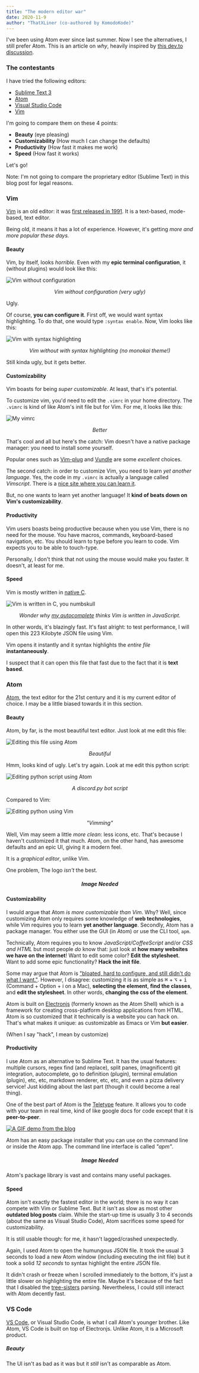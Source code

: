 ```yaml
---
title: "The modern editor war"
date: 2020-11-9
author: "ThatXLiner (co-authored by KomodoKode)"
---
```


I've been using Atom ever since last summer. Now I see the alternatives, I still prefer Atom. This is an article on *why*, heavily inspired by [this dev.to discussion](https://dev.to/ben/is-there-a-future-for-the-atom-editor-5dno).

### The contestants

I have tried the following editors:

 - [Sublime Text 3](https://www.sublimetext.com/)
 - [Atom](https://atom.io/)
 - [Visual Studio Code](https://code.visualstudio.com/)
 - [Vim](https://www.vim.org/)

I'm going to compare them on these 4 points:

 - **Beauty** (eye pleasing)
 - **Customizability** (How much I can change the defaults)
 - **Productivity** (How fast it makes me work)
 - **Speed** (How fast it works)

Let's go!

Note: I'm not going to compare the proprietary editor (Sublime Text) in this blog post for legal reasons.

### Vim

[Vim](https://en.wikipedia.org/wiki/Vim_(text_editor)) is an old editor: it was [first released in 1991][1]. It is a text-based, mode-based, text editor.

Being old, it means it has a lot of experience. However, it's getting *more and more popular these days.*

#### Beauty

Vim, by itself, looks *horrible*. Even with my **epic terminal configuration**, it (without plugins) would look like this:

![Vim without configuration](../assets/images/vim-no-config.png)

<p align="center"><em>Vim without configuration (very ugly)</em></p>

Ugly.

Of course, **you can configure it**. First off, we would want syntax highlighting. To do that, one would type `:syntax enable`. Now, Vim looks like this:

![Vim with syntax highlighting](../assets/images/vim-syntax-enable.png)

<p align="center"><em>Vim without with syntax highlighting (no monokai theme!)</em></p>

Still kinda ugly, but it gets better.

#### Customizability

Vim boasts for being *super customizable*. At least, that's it's potential.

To customize vim, you'd need to edit the `.vimrc` in your home directory. The `.vimrc` is kind of like Atom's init file but for Vim. For me, it looks like this:

![My vimrc](../assets/images/my-vimrc.png)
<p align="center"><em>Better</em></p>

That's cool and all but here's the catch: Vim doesn't have a native package manager: you need to install some yourself.

Popular ones such as [Vim-plug](https://github.com/junegunn/vim-plug) and [Vundle](https://github.com/VundleVim/Vundle.vim) are some *excellent* choices.

The second catch: in order to customize Vim, you need to learn *yet another language*. Yes, the code in my `.vimrc` is actually a language called *Vimscript*. There is a [nice site where you can learn it](https://learnvimscriptthehardway.stevelosh.com/).

But, no one wants to learn yet another language! It **kind of beats down on Vim's customizability**. 

#### Productivity

Vim users boasts being productive because when you use Vim, there is no need for the mouse. You have macros, commands, keyboard-based navigation, etc. You should learn to type before you learn to code. Vim expects you to be able to touch-type.

Personally, I don't think that not using the mouse would make you faster. It doesn't, at least for me.

#### Speed

Vim is mostly written in [native C](https://github.com/vim/vim/search?l=c).

![Vim is written in C, you numbskull](../assets/images/tabnine-is-funny.png)
<p align="center"><em>Wonder why <a href="https://www.tabnine.com/">my autocomplete</a> thinks Vim is written in JavaScript.</em></p>

In other words, it's blazingly fast. It's fast alright: to test performance, I will open this 223 Kilobyte JSON file using Vim.

Vim opens it instantly and it syntax highlights the *entire file* **instantaneously**.

I suspect that it can open this file that fast due to the fact that it is **text based**.

### Atom

[Atom](https://atom.io/), the text editor for the 21st century and it is my current editor of choice. I may be a little biased towards it in this section.

#### Beauty

Atom, by far, is the most beautiful text editor. Just look at me edit this file:

![Editing this file using Atom](../assets/images/editing-blog-with-atom.png)
<p align="center"><em>Beautiful</em></p>

Hmm, looks kind of ugly. Let's try again. Look at me edit this python script:

![Editing python script using Atom](../assets/images/atom-editing-python.png)
<p align="center"><em>A discord.py bot script</em></p>
Compared to Vim:

![Editing python using Vim](../assets/images/vim-editing-python.png)
<p align="center"><em>"Vimming"</em></p>

Well, Vim may seem a little *more clean*: less icons, etc. That's because I haven't customized it that much. Atom, on the other hand, has awesome defaults and an epic UI, giving it a modern feel.

It is a *graphical editor*, unlike Vim.

One problem, The logo *isn't* the best. 

<h5 align="center">Image Needed</h5>

#### Customizability

I would argue that Atom *is more customizable than Vim*. Why? Well, since customizing Atom only requires some knowledge of **web technologies**, while Vim requires you to learn **yet another language**. Secondly, Atom has a package manager. You either use the GUI (in Atom) or use the CLI tool, `apm`.

Technically, Atom requires you to know J*avaScript/CoffeeScript* and/or *CSS and HTML* but most people *do* know that: just look at **how many websites we have on the internet**! Want to edit some color? **Edit the stylesheet**. Want to add some epic functionality? **Hack the init file**. 

Some may argue that Atom is ["bloated, hard to configure, and still didn't do what I want."][2]. However, I disagree: customizing it is as simple as <kbd>⌘</kbd> + <kbd>⌥</kbd> + <kbd>i</kbd> (Command + Option + i on a Mac), **selecting the element**, **find the classes**, and **edit the stylesheet**. In other words, **changing the css of the element**.

Atom is built on [Electronjs](https://www.electronjs.org/) (formerly known as the Atom Shell) which is a framework for creating cross-platform desktop applications from HTML. Atom is so customized that it technically is a website you can hack on. That's what makes it unique: as customizable as Emacs or Vim **but easier**.

(When I say "hack", I mean by customize)

#### Productivity

I use Atom as an alternative to Sublime Text. It has the usual features: multiple cursors, regex find (and replace), split panes, (magnificent) git integration, autocomplete, go to definition (plugin), terminal emulation (plugin), etc, etc, markdown renderer, etc, etc, and even a pizza delivery service! Just kidding about the last part (though it could become a real thing).

One of the best part of Atom is the [Teletype](https://teletype.atom.io/) feature. It allows you to code with your team in real time, kind of like google docs for code except that it is **peer-to-peer**.

[![A GIF demo from the blog](https://blog.atom.io/img/posts/teletype/code-together.gif)](https://blog.atom.io/2017/11/15/code-together-in-real-time-with-teletype-for-atom.html)

Atom has an easy package installer that you can use on the command line or inside the Atom app. The command line interface is called *"apm"*. 

<h5 align="center">Image Needed</h5>

Atom's package library is vast and contains many useful packages. 

#### Speed

Atom isn't exactly the fastest editor in the world; there is no way it can compete with Vim or Sublime Text. But it isn't as slow as most other **outdated blog posts** claim. While the start-up time is usually 3 to 4 seconds (about the same as Visual Studio Code), Atom sacrifices some speed for customizability.

It is still usable though: for me, it hasn't lagged/crashed unexpectedly.

Again, I used Atom to open the humungous JSON file. It took the usual 3 seconds to load a new Atom window (including executing the init file) but it took a solid *12 seconds* to syntax highlight the entire JSON file.

It didn't crash or freeze when I scrolled immediately to the bottom, it's just a little slower on highlighting the entire file. Maybe it's because of the fact that I disabled the [tree-sisters](https://tree-sitter.github.io/tree-sitter/) parsing. Nevertheless, I could still interact with Atom decently fast.

### VS Code

[VS Code](https://code.visualstudio.com/), or Visual Studio Code, is what I call Atom's younger brother. Like Atom, VS Code is built on top of Electronjs. Unlike Atom, it is a Microsoft product.

##### Beauty

The UI isn't as bad as it was but it *still* isn't as comparable as Atom.

[1]: https://www.vim.org/#:~:text=29%20years%20ago%20the%20very%20first%20version%20of%20Vim%20was%20built%20and%20distributed

[2]: https://dev.to/ben/is-there-a-future-for-the-atom-editor-5dno#:~:text=bloated%2C%20hard%20to%20configure%2C%20and%20still%20didn't%20do%20what%20I%20want.
